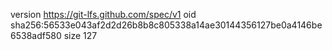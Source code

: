 version https://git-lfs.github.com/spec/v1
oid sha256:56533e043af2d2d26b8b8c805338a14ae30144356127be0a4146be6538adf580
size 127
